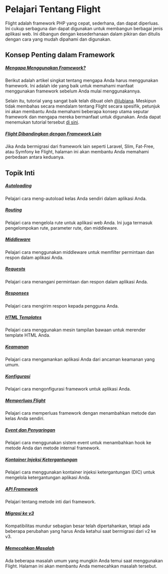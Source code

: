 # Pelajari Tentang Flight

Flight adalah framework PHP yang cepat, sederhana, dan dapat diperluas. Ini cukup serbaguna dan dapat digunakan untuk membangun berbagai jenis aplikasi web. 
Ini dibangun dengan kesederhanaan dalam pikiran dan ditulis dengan cara yang mudah dipahami dan digunakan.

## Konsep Penting dalam Framework

##### [Mengapa Menggunakan Framework?](/learn/why-frameworks)

Berikut adalah artikel singkat tentang mengapa Anda harus menggunakan framework. Ini adalah ide yang baik untuk memahami manfaat menggunakan framework sebelum Anda mulai menggunakannya.

Selain itu, tutorial yang sangat baik telah dibuat oleh [@lubiana](https://git.php.fail/lubiana). Meskipun tidak membahas secara mendalam tentang Flight secara spesifik, 
petunjuk ini akan membantu Anda memahami beberapa konsep utama seputar framework dan mengapa mereka bermanfaat untuk digunakan. 
Anda dapat menemukan tutorial tersebut [di sini](https://git.php.fail/lubiana/no-framework-tutorial/src/branch/master/README.md).

##### [Flight Dibandingkan dengan Framework Lain](/learn/flight-vs-another-framework)
Jika Anda bermigrasi dari framework lain seperti Laravel, Slim, Fat-Free, atau Symfony ke Flight, halaman ini akan membantu Anda memahami perbedaan antara keduanya.

## Topik Inti

##### [Autoloading](/learn/autoloading)

Pelajari cara meng-autoload kelas Anda sendiri dalam aplikasi Anda.

##### [Routing](/learn/routing)

Pelajari cara mengelola rute untuk aplikasi web Anda. Ini juga termasuk pengelompokan rute, parameter rute, dan middleware.

##### [Middleware](/learn/middleware)

Pelajari cara menggunakan middleware untuk memfilter permintaan dan respon dalam aplikasi Anda.

##### [Requests](/learn/requests)

Pelajari cara menangani permintaan dan respon dalam aplikasi Anda.

##### [Responses](/learn/responses)

Pelajari cara mengirim respon kepada pengguna Anda.

##### [HTML Templates](/learn/templates)

Pelajari cara menggunakan mesin tampilan bawaan untuk merender template HTML Anda.

##### [Keamanan](/learn/security)

Pelajari cara mengamankan aplikasi Anda dari ancaman keamanan yang umum.

##### [Konfigurasi](/learn/configuration)

Pelajari cara mengonfigurasi framework untuk aplikasi Anda.

##### [Memperluas Flight](/learn/extending)

Pelajari cara memperluas framework dengan menambahkan metode dan kelas Anda sendiri.

##### [Event dan Penyaringan](/learn/filtering)

Pelajari cara menggunakan sistem event untuk menambahkan hook ke metode Anda dan metode internal framework.

##### [Kontainer Injeksi Ketergantungan](/learn/dependency-injection-container)

Pelajari cara menggunakan kontainer injeksi ketergantungan (DIC) untuk mengelola ketergantungan aplikasi Anda.

##### [API Framework](/learn/api)

Pelajari tentang metode inti dari framework.

##### [Migrasi ke v3](/learn/migrating-to-v3)
Kompatibilitas mundur sebagian besar telah dipertahankan, tetapi ada beberapa perubahan yang harus Anda ketahui saat bermigrasi dari v2 ke v3.

##### [Memecahkan Masalah](/learn/troubleshooting)
Ada beberapa masalah umum yang mungkin Anda temui saat menggunakan Flight. Halaman ini akan membantu Anda memecahkan masalah tersebut.